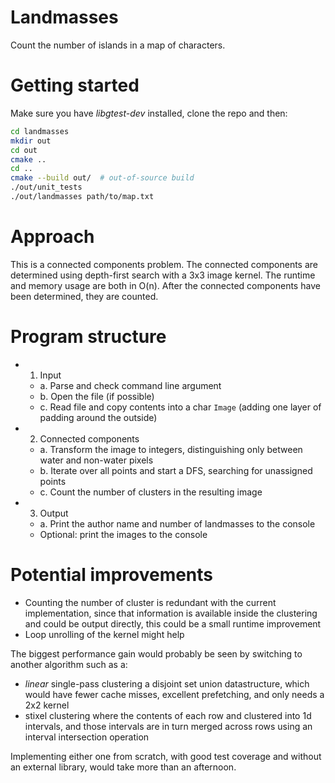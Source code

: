 # Landmasses

Count the number of islands in a map of characters.

# Getting started

Make sure you have _libgtest-dev_ installed, clone the repo and then:

```bash
cd landmasses
mkdir out
cd out
cmake ..
cd ..
cmake --build out/  # out-of-source build
./out/unit_tests
./out/landmasses path/to/map.txt
```

# Approach

This is a connected components problem.
The connected components are determined using depth-first search with a 3x3 image kernel.
The runtime and memory usage are both in O(n).
After the connected components have been determined, they are counted.

# Program structure

- 1. Input
    - a. Parse and check command line argument
    - b. Open the file (if possible)
    - c. Read file and copy contents into a char `Image` (adding one layer of padding around the outside)
- 2. Connected components
    - a. Transform the image to integers, distinguishing only between water and non-water pixels
    - b. Iterate over all points and start a DFS, searching for unassigned points
    - c. Count the number of clusters in the resulting image
- 3. Output
    - a. Print the author name and number of landmasses to the console
    - Optional: print the images to the console

# Potential improvements

- Counting the number of cluster is redundant with the current implementation, since that information is available inside the clustering and could be output directly, this could be a small runtime improvement
- Loop unrolling of the kernel might help

The biggest performance gain would probably be seen by switching to another algorithm such as a:
- _linear_ single-pass clustering a disjoint set union datastructure, which would have fewer cache misses, excellent prefetching, and only needs a 2x2 kernel
- stixel clustering where the contents of each row and clustered into 1d intervals, and those intervals are in turn merged across rows using an interval intersection operation

Implementing either one from scratch, with good test coverage and without an external library, would take more than an afternoon.
